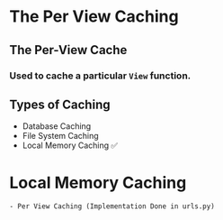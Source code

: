 # The Per View Caching
## The Per-View Cache

### Used to cache a particular `View` function.

## Types of Caching
- Database Caching 
- File System Caching 
- Local Memory Caching ✅

# Local Memory Caching
    - Per View Caching (Implementation Done in urls.py)
